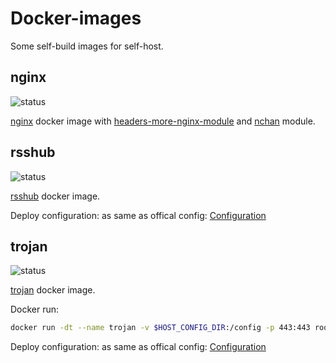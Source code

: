 # Docker-images

Some self-build images for self-host.

## nginx

![status](https://github.com/RookieZoe/container/workflows/nginx-alpine/badge.svg)

[nginx](http://nginx.org/download) docker image with [headers-more-nginx-module](https://github.com/openresty/headers-more-nginx-module/releases) and [nchan](https://github.com/slact/nchan/releases) module.

## rsshub

![status](https://github.com/RookieZoe/container/workflows/rsshub-alpine/badge.svg)

[rsshub](https://github.com/DIYgod/RSSHub) docker image.

Deploy configuration: as same as offical config: [Configuration](https://docs.rsshub.app/en/install/#configuration-3)

## trojan

![status](https://github.com/RookieZoe/container/workflows/trojan-alpine/badge.svg)

[trojan](https://github.com/trojan-gfw/trojan) docker image.

Docker run:

```bash
docker run -dt --name trojan -v $HOST_CONFIG_DIR:/config -p 443:443 rookiezoe/trojan
```

Deploy configuration: as same as offical config: [Configuration](https://trojan-gfw.github.io/trojan/config)
